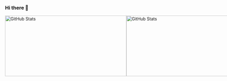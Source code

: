 ### Hi there 👋

<!--
**Pipepw/pipepw** is a ✨ _special_ ✨ repository because its `README.md` (this file) appears on your GitHub profile.

Here are some ideas to get you started:

- 🔭 I’m currently working on ...
- 🌱 I’m currently learning ...
- 👯 I’m looking to collaborate on ...
- 🤔 I’m looking for help with ...
- 💬 Ask me about ...
- 📫 How to reach me: ...
- 😄 Pronouns: ...
- ⚡ Fun fact: ...
-->

<div style="display: flex;">
  <img width="400px" height="200px" alt="GitHub Stats" src="https://github-readme-stats.vercel.app/api?username=pipepw&cout_private=true&show_icons=true"/>
  <img width="400px" height="200px" alt="GitHub Stats" src="https://github-readme-stats.vercel.app/api/top-langs?username=pipepw&layout=compact"/>
</div>
